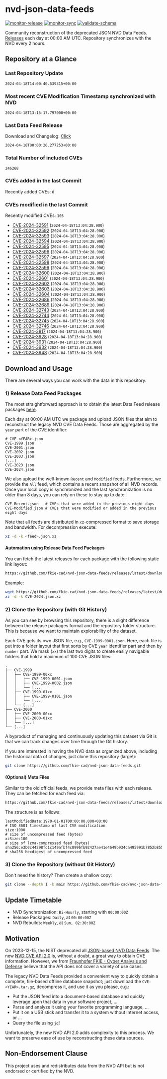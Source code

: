 # nvd-json-data-feeds

[![monitor-release](https://github.com/fkie-cad/nvd-json-data-feeds/actions/workflows/monitor_release.yml/badge.svg)](https://github.com/fkie-cad/nvd-json-data-feeds/actions/workflows/monitor_release.yml)
[![monitor-sync](https://github.com/fkie-cad/nvd-json-data-feeds/actions/workflows/monitor_sync.yml/badge.svg)](https://github.com/fkie-cad/nvd-json-data-feeds/actions/workflows/monitor_sync.yml)
[![validate-schema](https://github.com/fkie-cad/nvd-json-data-feeds/actions/workflows/validate_schema.yml/badge.svg)](https://github.com/fkie-cad/nvd-json-data-feeds/actions/workflows/validate_schema.yml)

Community reconstruction of the deprecated JSON NVD Data Feeds.
[Releases](https://github.com/fkie-cad/nvd-json-data-feeds/releases/latest) each day at 00:00 AM UTC.
Repository synchronizes with the NVD every 2 hours.

## Repository at a Glance

### Last Repository Update

```plain
2024-04-18T14:00:40.539315+00:00
```

### Most recent CVE Modification Timestamp synchronized with NVD

```plain
2024-04-18T13:15:17.797000+00:00
```

### Last Data Feed Release

Download and Changelog: [Click](https://github.com/fkie-cad/nvd-json-data-feeds/releases/latest)

```plain
2024-04-18T00:00:20.277253+00:00
```

### Total Number of included CVEs

```plain
246268
```

### CVEs added in the last Commit

Recently added CVEs: `0`



### CVEs modified in the last Commit

Recently modified CVEs: `105`

- [CVE-2024-32591](CVE-2024/CVE-2024-325xx/CVE-2024-32591.json) (`2024-04-18T13:04:28.900`)
- [CVE-2024-32592](CVE-2024/CVE-2024-325xx/CVE-2024-32592.json) (`2024-04-18T13:04:28.900`)
- [CVE-2024-32593](CVE-2024/CVE-2024-325xx/CVE-2024-32593.json) (`2024-04-18T13:04:28.900`)
- [CVE-2024-32594](CVE-2024/CVE-2024-325xx/CVE-2024-32594.json) (`2024-04-18T13:04:28.900`)
- [CVE-2024-32595](CVE-2024/CVE-2024-325xx/CVE-2024-32595.json) (`2024-04-18T13:04:28.900`)
- [CVE-2024-32596](CVE-2024/CVE-2024-325xx/CVE-2024-32596.json) (`2024-04-18T13:04:28.900`)
- [CVE-2024-32597](CVE-2024/CVE-2024-325xx/CVE-2024-32597.json) (`2024-04-18T13:04:28.900`)
- [CVE-2024-32598](CVE-2024/CVE-2024-325xx/CVE-2024-32598.json) (`2024-04-18T13:04:28.900`)
- [CVE-2024-32599](CVE-2024/CVE-2024-325xx/CVE-2024-32599.json) (`2024-04-18T13:04:28.900`)
- [CVE-2024-32600](CVE-2024/CVE-2024-326xx/CVE-2024-32600.json) (`2024-04-18T13:04:28.900`)
- [CVE-2024-32601](CVE-2024/CVE-2024-326xx/CVE-2024-32601.json) (`2024-04-18T13:04:28.900`)
- [CVE-2024-32602](CVE-2024/CVE-2024-326xx/CVE-2024-32602.json) (`2024-04-18T13:04:28.900`)
- [CVE-2024-32603](CVE-2024/CVE-2024-326xx/CVE-2024-32603.json) (`2024-04-18T13:04:28.900`)
- [CVE-2024-32604](CVE-2024/CVE-2024-326xx/CVE-2024-32604.json) (`2024-04-18T13:04:28.900`)
- [CVE-2024-32686](CVE-2024/CVE-2024-326xx/CVE-2024-32686.json) (`2024-04-18T13:04:28.900`)
- [CVE-2024-32689](CVE-2024/CVE-2024-326xx/CVE-2024-32689.json) (`2024-04-18T13:04:28.900`)
- [CVE-2024-32743](CVE-2024/CVE-2024-327xx/CVE-2024-32743.json) (`2024-04-18T13:04:28.900`)
- [CVE-2024-32744](CVE-2024/CVE-2024-327xx/CVE-2024-32744.json) (`2024-04-18T13:04:28.900`)
- [CVE-2024-32745](CVE-2024/CVE-2024-327xx/CVE-2024-32745.json) (`2024-04-18T13:04:28.900`)
- [CVE-2024-32746](CVE-2024/CVE-2024-327xx/CVE-2024-32746.json) (`2024-04-18T13:04:28.900`)
- [CVE-2024-3817](CVE-2024/CVE-2024-38xx/CVE-2024-3817.json) (`2024-04-18T13:04:28.900`)
- [CVE-2024-3928](CVE-2024/CVE-2024-39xx/CVE-2024-3928.json) (`2024-04-18T13:04:28.900`)
- [CVE-2024-3931](CVE-2024/CVE-2024-39xx/CVE-2024-3931.json) (`2024-04-18T13:04:28.900`)
- [CVE-2024-3932](CVE-2024/CVE-2024-39xx/CVE-2024-3932.json) (`2024-04-18T13:04:28.900`)
- [CVE-2024-3948](CVE-2024/CVE-2024-39xx/CVE-2024-3948.json) (`2024-04-18T13:04:28.900`)


## Download and Usage

There are several ways you can work with the data in this repository:

### 1) Release Data Feed Packages

The most straightforward approach is to obtain the latest Data Feed release packages [here](https://github.com/fkie-cad/nvd-json-data-feeds/releases/latest).

Each day at 00:00 AM UTC we package and upload JSON files that aim to reconstruct the legacy NVD CVE Data Feeds.
Those are aggregated by the `year` part of the CVE identifier:

```
# CVE-<YEAR>.json
CVE-1999.json
CVE-2001.json
CVE-2002.json
CVE-2003.json
[...]
CVE-2023.json
CVE-2024.json
```

We also upload the well-known `Recent` and `Modified` feeds.
Furthermore, we provide the `All` feed, which contains a recent snapshot of all NVD records.
Once your local copy is synchronized and the last synchronization is no older than 8 days, you can rely on these to stay up to date:

```plain
CVE-Recent.json   # CVEs that were added in the previous eight days
CVE-Modified.json # CVEs that were modified or added in the previous eight days
```

Note that all feeds are distributed in `xz`-compressed format to save storage and bandwidth.
For decompression execute:

```sh
xz -d -k <feed>.json.xz
```

#### Automation using Release Data Feed Packages

You can fetch the latest releases for each package with the following static link layout:

```sh
https://github.com/fkie-cad/nvd-json-data-feeds/releases/latest/download/CVE-<YEAR>.json.xz
```

Example:

```sh
wget https://github.com/fkie-cad/nvd-json-data-feeds/releases/latest/download/CVE-2024.json.xz
xz -d -k CVE-2024.json.xz
```

### 2) Clone the Repository (with Git History)

As you can see by browsing this repository, there is a slight difference between the release packages format and the repository folder structure.
This is because we want to maintain explorability of the dataset.

Each CVE gets its own JSON file, e.g., `CVE-1999-0001.json`.
Here, each file is put into a folder layout that first sorts by CVE `year` identifier part and then by `number` part.
We mask (`xx`) the last two digits to create easily navigable folders that hold a maximum of 100 CVE JSON files:

```plain
.
├── CVE-1999
│   ├── CVE-1999-00xx
│   │   ├── CVE-1999-0001.json
│   │   ├── CVE-1999-0002.json
│   │   └── [...]
│   ├── CVE-1999-01xx
│   │   ├── CVE-1999-0101.json
│   │   └── [...]
│   └── [...]
├── CVE-2000
│   ├── CVE-2000-00xx
│   ├── CVE-2000-01xx
│   └── [...]
└── [...]
```

A byproduct of managing and continuously updating this dataset via Git is that we can track changes over time through the Git history.

If you are interested in having the NVD data as organized above, including the historical data of changes, just clone this repository (large!):

```sh
git clone https://github.com/fkie-cad/nvd-json-data-feeds.git
```

#### (Optional) Meta Files

Similar to the old official feeds, we provide meta files with each release. They can be fetched for each feed via:

```sh
https://github.com/fkie-cad/nvd-json-data-feeds/releases/latest/download/CVE-<YEAR>.meta
```

The structure is as follows:

```plain
lastModifiedDate:1970-01-01T00:00:00.000+00:00                          # ISO 8601 timestamp of last CVE modification
size:1000                                                               # size of uncompressed feed (bytes)
xzSize:100                                                              # size of lzma-compressed feed (bytes)
sha256:e3b0c44298fc1c149afbf4c8996fb92427ae41e4649b934ca495991b7852b855 # sha256 hexdigest of uncompressed feed
```

### 3) Clone the Repository (without Git History)

Don't need the history? Then create a shallow copy:

```sh
git clone --depth 1 -b main https://github.com/fkie-cad/nvd-json-data-feeds.git
```


## Update Timetable

* NVD Synchronization: `Bi-Hourly`, starting with `00:00:00Z`
* Release Packages: `Daily`, at `00:00:00Z`
* NVD Rebuilds: `Weekly`, at `Sun, 02:30:00Z`


## Motivation

On 2023-12-15, the NIST deprecated all [JSON-based NVD Data Feeds](https://nvd.nist.gov/vuln/data-feeds#divRetirementBanner-1).
The new [NVD CVE API 2.0](https://nvd.nist.gov/developers/vulnerabilities) is, without a doubt, a great way to obtain CVE information.
However, we from [Fraunhofer FKIE - Cyber Analysis and Defense](https://www.fkie.fraunhofer.de/en/departments/cad.html) believe that the API does not cover a variety of use cases.

The legacy NVD Data Feeds provided a convenient way to quickly obtain a complete, file-based offline database snapshot; just download the `CVE-<YEAR>.tar.gz`, decompress it, and use it as you please, e.g.:

- Put the JSON feed into a document-based database and quickly leverage upon that data in your software project, ...
- Parse and analyze it using your favorite programming language, ...
- Put it on a USB stick and transfer it to a system without internet access, or ...
- Query the file using `jq`!

Unfortunately, the new NVD API 2.0 adds complexity to this process.
We want to preserve ease of use by reconstructing these data sources.

## Non-Endorsement Clause

This project uses and redistributes data from the NVD API but is not endorsed or certified by the NVD.